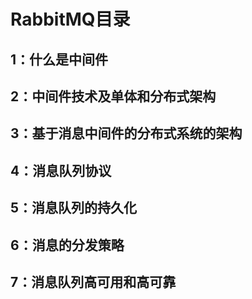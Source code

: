 # RabbitMQ目录

## 1：什么是中间件
## 2：中间件技术及单体和分布式架构
## 3：基于消息中间件的分布式系统的架构
## 4：消息队列协议
## 5：消息队列的持久化
## 6：消息的分发策略
## 7：消息队列高可用和高可靠

